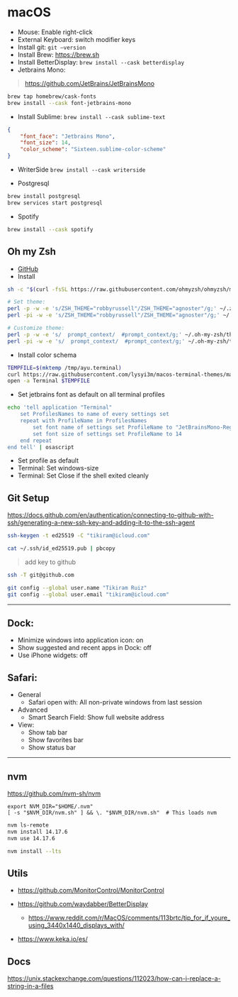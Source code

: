 # macOS

+ Mouse: Enable right-click 
+ External Keyboard: switch modifier keys
+ Install git: `git —version`
+ Install Brew: https://brew.sh
+ Install BetterDisplay: `brew install --cask betterdisplay`
+ Jetbrains Mono: 
> https://github.com/JetBrains/JetBrainsMono
```bash
brew tap homebrew/cask-fonts
brew install --cask font-jetbrains-mono
```

+ Install Sublime: 
`brew install --cask sublime-text`

```json
{
    "font_face": "Jetbrains Mono",
    "font_size": 14,
    "color_scheme": "Sixteen.sublime-color-scheme"
}
```
* WriterSide `brew install --cask writerside`

* Postgresql

```bash
brew install postgresql
brew services start postgresql
```

* Spotify

```bash
brew install --cask spotify
```

## Oh my Zsh

* [GitHub](https://github.com/ohmyzsh/ohmyzsh)
* Install

```bash
sh -c "$(curl -fsSL https://raw.githubusercontent.com/ohmyzsh/ohmyzsh/master/tools/install.sh)"
```

```bash
# Set theme:
perl -p -w -e 's/ZSH_THEME="robbyrussell"/ZSH_THEME="agnoster"/g;' ~/.zshrc | grep 'ZSH_THEME="agnoster"'
perl -pi -w -e 's/ZSH_THEME="robbyrussell"/ZSH_THEME="agnoster"/g;' ~/.zshrc

# Customize theme:
perl -p -w -e 's/  prompt_context/  #prompt_context/g;' ~/.oh-my-zsh/themes/agnoster.zsh-theme | grep 'prompt_context'
perl -pi -w -e 's/  prompt_context/  #prompt_context/g;' ~/.oh-my-zsh/themes/agnoster.zsh-theme
```

* Install color schema
```bash
TEMPFILE=$(mktemp /tmp/ayu.terminal)
curl https://raw.githubusercontent.com/lysyi3m/macos-terminal-themes/master/themes/ayu%20Light.terminal -o $TEMPFILE
open -a Terminal $TEMPFILE
```

* Set jetbrains font as default on all terminal profiles

```bash
echo 'tell application "Terminal"
    set ProfilesNames to name of every settings set
    repeat with ProfileName in ProfilesNames
        set font name of settings set ProfileName to "JetBrainsMono-Regular"
        set font size of settings set ProfileName to 14
    end repeat
end tell' | osascript
```

* Set profile as default
* Terminal: Set windows-size
* Terminal: Set Close if the shell exited cleanly

## Git Setup

https://docs.github.com/en/authentication/connecting-to-github-with-ssh/generating-a-new-ssh-key-and-adding-it-to-the-ssh-agent

```bash
ssh-keygen -t ed25519 -C "tikiram@icloud.com"

cat ~/.ssh/id_ed25519.pub | pbcopy
```

> add key to github

```bash
ssh -T git@github.com
```

```bash
git config --global user.name "Tikiram Ruiz"
git config --global user.email "tikiram@icloud.com"
```

---

## Dock:
+ Minimize windows into application icon: on
+ Show suggested and recent apps in Dock: off
+ Use iPhone widgets: off

## Safari:

* General
  + Safari open with: All non-private windows from last session
* Advanced
  + Smart Search Field: Show full website address
* View:
  + Show tab bar
  + Show favorites bar
  + Show status bar

---


## nvm

https://github.com/nvm-sh/nvm

```
export NVM_DIR="$HOME/.nvm"
[ -s "$NVM_DIR/nvm.sh" ] && \. "$NVM_DIR/nvm.sh"  # This loads nvm
```

```bash
nvm ls-remote
nvm install 14.17.6
nvm use 14.17.6
```
```bash
nvm install --lts
```

## Utils


+ https://github.com/MonitorControl/MonitorControl
+ https://github.com/waydabber/BetterDisplay
    - https://www.reddit.com/r/MacOS/comments/113brtc/tip_for_if_youre_using_3440x1440_displays_with/

+ https://www.keka.io/es/

## Docs

https://unix.stackexchange.com/questions/112023/how-can-i-replace-a-string-in-a-files